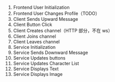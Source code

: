1. Frontend User Initialization
2. Frontend User Changes Profile（TODO）
3. Client Sends Upward Message
4. Client Button Click
5. Client Creates channel（HTTP 部分，不在 ws）
6. Client Joins channel
7. Client Leaves channel
8. Service Initialization
9. Service Sends Downward Message
10. Service Updates buttons
11. Service Updates Character List
12. Service Displays Text
13. Service Displays Image
